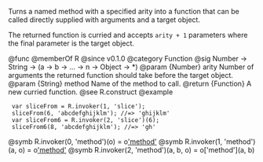 Turns a named method with a specified arity into a function that can be
called directly supplied with arguments and a target object.

The returned function is curried and accepts `arity + 1` parameters where
the final parameter is the target object.

@func
@memberOf R
@since v0.1.0
@category Function
@sig Number -> String -> (a -> b -> ... -> n -> Object -> *)
@param {Number} arity Number of arguments the returned function should take
       before the target object.
@param {String} method Name of the method to call.
@return {Function} A new curried function.
@see R.construct
@example

     var sliceFrom = R.invoker(1, 'slice');
     sliceFrom(6, 'abcdefghijklm'); //=> 'ghijklm'
     var sliceFrom6 = R.invoker(2, 'slice')(6);
     sliceFrom6(8, 'abcdefghijklm'); //=> 'gh'
@symb R.invoker(0, 'method')(o) = o['method']()
@symb R.invoker(1, 'method')(a, o) = o['method'](a)
@symb R.invoker(2, 'method')(a, b, o) = o['method'](a, b)

